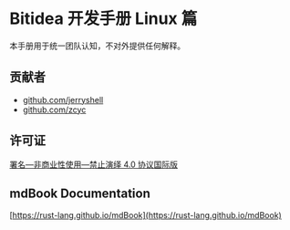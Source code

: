 # Bitidea 开发手册 Linux 篇

本手册用于统一团队认知，不对外提供任何解释。

## 贡献者

- [github.com/jerryshell](https://github.com/jerryshell)
- [github.com/zcyc](https://github.com/zcyc)

## 许可证

[署名—非商业性使用—禁止演绎 4.0 协议国际版](https://creativecommons.org/licenses/by-nc-nd/4.0/)

## mdBook Documentation

[https://rust-lang.github.io/mdBook](https://rust-lang.github.io/mdBook)
